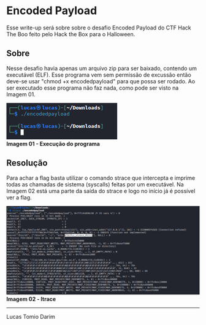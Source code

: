 # Encoded Payload
Esse write-up será sobre sobre o desafio Encoded Payload do CTF Hack The Boo feito pelo Hack the Box para o Halloween.

## Sobre

Nesse desafio havia apenas um arquivo zip para ser baixado, contendo um executável (ELF). Esse programa vem sem permissão de excussão então deve-se usar "chmod +x encodedpayload" para que possa ser rodado. Ao ser executado esse programa não faz nada, como pode ser visto na Imagem 01. 

![Imagem 01 - Execução do programa](pics/1.png)
<br>**Imagem 01 - Execução do programa** 

## Resolução

Para achar a flag basta utilizar o comando strace que intercepta e imprime todas as chamadas de sistema (syscalls) feitas por um executável. Na Imagem 02 está uma parte da saída do strace e logo no início já é possível ver a flag. 

![Imagem 02 - Uso do ltrace](pics/2.png)
<br>**Imagem 02 - ltrace**

---
Lucas Tomio Darim
